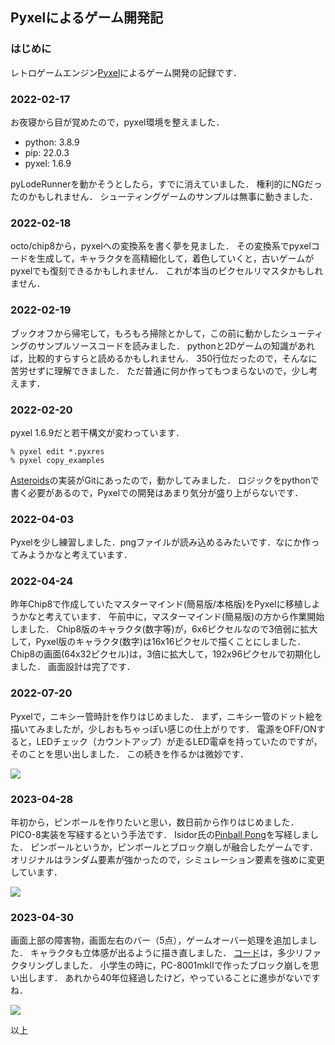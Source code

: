 ## Pyxelによるゲーム開発記

### はじめに

レトロゲームエンジン[Pyxel](https://github.com/kitao/pyxel)によるゲーム開発の記録です．

### 2022-02-17

お夜寝から目が覚めたので，pyxel環境を整えました．

 - python: 3.8.9
 - pip: 22.0.3
 - pyxel: 1.6.9

pyLodeRunnerを動かそうとしたら，すでに消えていました．
権利的にNGだったのかもしれません．
シューティングゲームのサンプルは無事に動きました．

### 2022-02-18

octo/chip8から，pyxelへの変換系を書く夢を見ました．
その変換系でpyxelコードを生成して，キャラクタを高精細化して，着色していくと，古いゲームがpyxelでも復刻できるかもしれません．
これが本当のピクセルリマスタかもしれません．

### 2022-02-19

ブックオフから帰宅して，もろもろ掃除とかして，この前に動かしたシューティングのサンプルソースコードを読みました．
pythonと2Dゲームの知識があれば，比較的すらすらと読めるかもしれません．
350行位だったので，そんなに苦労せずに理解できました．
ただ普通に何か作ってもつまらないので，少し考えます．

### 2022-02-20

pyxel 1.6.9だと若干構文が変わっています．

	% pyxel edit *.pyxres
	% pyxel copy_examples

[Asteroids](https://github.com/timbledum/asteroids)の実装がGitにあったので，動かしてみました．
ロジックをpythonで書く必要があるので，Pyxelでの開発はあまり気分が盛り上がらないです．

### 2022-04-03

Pyxelを少し練習しました．pngファイルが読み込めるみたいです．なにか作ってみようかなと考えています．

### 2022-04-24

昨年Chip8で作成していたマスターマインド(簡易版/本格版)をPyxelに移植しようかなと考えています．
午前中に，マスターマインド(簡易版)の方から作業開始しました．
Chip8版のキャラクタ(数字等)が，6x6ピクセルなので3倍弱に拡大して，Pyxel版のキャラクタ(数字)は16x16ピクセルで描くことにしました．
Chip8の画面(64x32ピクセル)は，3倍に拡大して，192x96ピクセルで初期化しました．
画面設計は完了です．

### 2022-07-20

Pyxelで，ニキシー管時計を作りはじめました．
まず，ニキシー管のドット絵を描いてみましたが，少しおもちゃっぽい感じの仕上がりです．
電源をOFF/ONすると，LEDチェック（カウントアップ）が走るLED電卓を持っていたのですが，そのことを思い出しました．
この続きを作るかは微妙です．

![](https://github.com/jay-kumogata/RetroGames/blob/main/pyxel/nixie/screenshots/Nixie01.gif)

### 2023-04-28

年初から，ピンボールを作りたいと思い，数日前から作りはじめました．
PICO-8実装を写経するという手法です．
Isidor氏の[Pinball Pong](https://www.lexaloffle.com/bbs/?tid=28488)を写経しました．
ピンボールというか，ピンボールとブロック崩しが融合したゲームです．
オリジナルはランダム要素が強かったので，シミュレーション要素を強めに変更しています．

![](https://github.com/jay-kumogata/RetroGames/blob/main/pyxel/pinball/screenshots/Pinball01.gif)

### 2023-04-30

画面上部の障害物，画面左右のバー（5点），ゲームオーバー処理を追加しました．
キャラクタも立体感が出るように描き直しました．
[コード](https://github.com/jay-kumogata/RetroGames/blob/main/pyxel/pinball)は，多少リファクタリングしました．
小学生の時に，PC-8001mkIIで作ったブロック崩しを思い出します．
あれから40年位経過したけど，やっていることに進歩がないですね．

![](https://github.com/jay-kumogata/RetroGames/blob/main/pyxel/pinball/screenshots/Pinball02.gif)

以上
